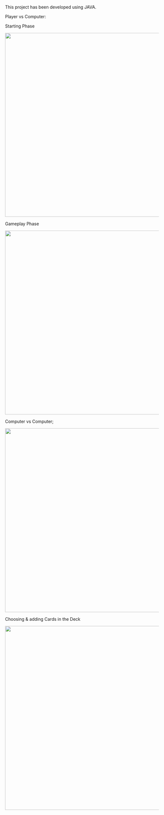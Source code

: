 This project has been developed using JAVA. 

Player vs Computer:

Starting Phase
<p style="display: inline;">
<img src="https://github.com/user-attachments/assets/11334b70-0fac-4e06-9bfb-16674cec61a9" width="600"/>
</p>

Gameplay Phase
<p style="display: inline;">
<img src="https://github.com/user-attachments/assets/bf0ba066-bec4-41a8-a7e0-9b41c03e4ba4" width="600"/>
</p>

Computer vs Computer;
<p style="display: inline;">
<img src="https://github.com/user-attachments/assets/76955494-2d63-4a2e-becd-a942d5b76db7" width="600"/>
</p>

Choosing & adding Cards in the Deck
<p style="display: inline;">
<img src="https://github.com/user-attachments/assets/e9983cfb-293e-4055-bc96-d1c55ace2f88" width="600"/>
</p>
